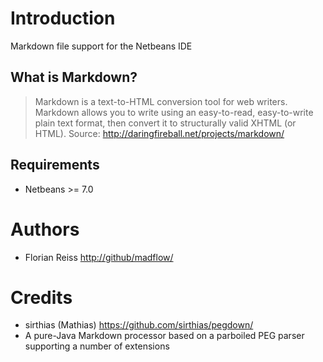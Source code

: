 # Introduction

Markdown file support for the Netbeans IDE

## What is Markdown?

> Markdown is a text-to-HTML conversion tool for web writers. Markdown allows you to write using an easy-to-read, easy-to-write plain text format, then convert it to structurally valid XHTML (or HTML). Source: <http://daringfireball.net/projects/markdown/>

## Requirements

- Netbeans >= 7.0

# Authors

- Florian Reiss <http://github/madflow/> 

# Credits

- sirthias (Mathias) https://github.com/sirthias/pegdown/ 
 - A pure-Java Markdown processor based on a parboiled PEG parser supporting a number of extensions